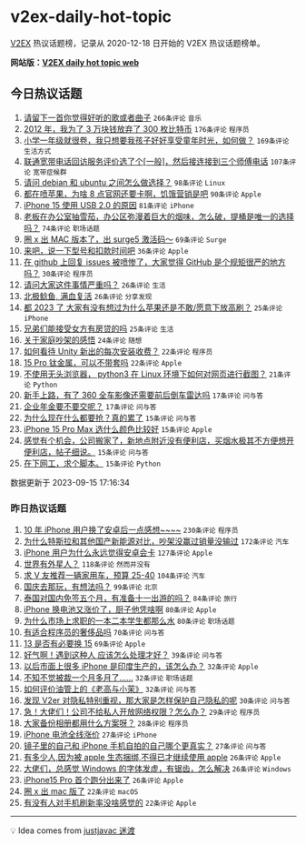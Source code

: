 # v2ex-daily-hot-topic

[V2EX](https://www.v2ex.com/) 热议话题榜，记录从 2020-12-18 日开始的 V2EX 热议话题榜单。

**网站版：[V2EX daily hot topic web](https://boojack.github.io/v2ex-daily-hot-topic-web/)**

## 今日热议话题

<!-- TODAY BEGIN -->

1. [请留下一首你觉得好听的歌或者曲子](https://www.v2ex.com/t/973927) `266条评论` `音乐`
1. [2012 年，我为了 3 万块钱放弃了 300 枚比特币](https://www.v2ex.com/t/973937) `176条评论` `程序员`
1. [小学一年级就很卷，我只想要我孩子好好享受童年时光，如何做？](https://www.v2ex.com/t/973933) `169条评论` `生活方式`
1. [联通宽带电话回访服务评价选了个[一般]，然后接连接到三个师傅电话](https://www.v2ex.com/t/974122) `107条评论` `宽带症候群`
1. [请问 debian 和 ubuntu 之间怎么做选择？](https://www.v2ex.com/t/974059) `98条评论` `Linux`
1. [都在喷苹果，为啥 8 点官网还要卡啊，饥饿营销是吧](https://www.v2ex.com/t/974238) `90条评论` `Apple`
1. [iPhone 15 使用 USB 2.0 的原因](https://www.v2ex.com/t/974024) `81条评论` `iPhone`
1. [老板在办公室抽雪茄，办公区弥漫着巨大的烟味，怎么破，提桶是唯一的选择吗？](https://www.v2ex.com/t/974078) `74条评论` `职场话题`
1. [圈 x 出 MAC 版本了，出 surge5 激活码～](https://www.v2ex.com/t/973948) `69条评论` `Surge`
1. [来吧，说一下型号和扣款时间吧](https://www.v2ex.com/t/974257) `36条评论` `Apple`
1. [在 github 上回复 issues 被喷惨了，大家觉得 GitHub 是个规矩很严的地方吗？](https://www.v2ex.com/t/974275) `30条评论` `程序员`
1. [请问大家这件事情严重吗？](https://www.v2ex.com/t/974221) `26条评论` `生活`
1. [北极鲶鱼, 满血复活](https://www.v2ex.com/t/973929) `26条评论` `分享发现`
1. [都 2023 了 大家有没有想过为什么苹果还是不敢/愿意下放高刷？](https://www.v2ex.com/t/974223) `25条评论` `iPhone`
1. [兄弟们能接受女方有房贷的吗](https://www.v2ex.com/t/974180) `25条评论` `生活`
1. [关于家庭吵架的感悟](https://www.v2ex.com/t/974008) `24条评论` `随想`
1. [如何看待 Unity 新出的每次安装收费？](https://www.v2ex.com/t/974113) `22条评论` `程序员`
1. [15 Pro 钛金属，可以不带套吗](https://www.v2ex.com/t/974089) `22条评论` `Apple`
1. [不使用无头浏览器， python3 在 Linux 环境下如何对网页进行截图？](https://www.v2ex.com/t/974016) `21条评论` `Python`
1. [新手上路，有了 360 全车影像还需要前后倒车雷达吗](https://www.v2ex.com/t/974106) `17条评论` `问与答`
1. [企业年金要不要交呢？](https://www.v2ex.com/t/973946) `17条评论` `问与答`
1. [为什么现在什么都要抢？真的累了](https://www.v2ex.com/t/974231) `15条评论` `问与答`
1. [iPhone 15 Pro Max 选什么颜色比较好](https://www.v2ex.com/t/974124) `15条评论` `Apple`
1. [感觉有个机会，公司搬家了，新地点附近没有便利店，买烟水极其不方便想开便利店，帖子细说。](https://www.v2ex.com/t/974056) `15条评论` `问与答`
1. [在下网工，求个脚本。](https://www.v2ex.com/t/974035) `15条评论` `Python`

数据更新于 2023-09-15 17:16:34

<!-- TODAY END -->

### 昨日热议话题

<!-- YESTERDAY BEGIN -->

1. [10 年 iPhone 用户换了安卓后一点感想~~~~](https://www.v2ex.com/t/973658) `230条评论` `程序员`
1. [为什么特斯拉和其他国产新能源对比，吵架没赢过销量没输过](https://www.v2ex.com/t/973606) `172条评论` `汽车`
1. [iPhone 用户为什么永远觉得安卓会卡](https://www.v2ex.com/t/973730) `127条评论` `Apple`
1. [世界有外星人？](https://www.v2ex.com/t/973598) `118条评论` `然而并没有`
1. [求 V 友推荐一辆家用车，预算 25-40](https://www.v2ex.com/t/973630) `104条评论` `汽车`
1. [国庆去那玩，有想法吗？](https://www.v2ex.com/t/973609) `99条评论` `北京`
1. [泰国对国内免签五个月，有准备十一出游的吗？](https://www.v2ex.com/t/973712) `84条评论` `旅行`
1. [iPhone 换电池又涨价了，厨子他凭啥啊](https://www.v2ex.com/t/973642) `80条评论` `Apple`
1. [为什么市场上求职的一本二本学生都那么水](https://www.v2ex.com/t/973818) `80条评论` `职场话题`
1. [有适合程序员的奢侈品吗](https://www.v2ex.com/t/973770) `70条评论` `问与答`
1. [13 是否有必要换 15](https://www.v2ex.com/t/973716) `69条评论` `Apple`
1. [好气啊！遇到这种人 应该怎么处理才好？](https://www.v2ex.com/t/973796) `39条评论` `问与答`
1. [以后市面上很多 iPhone 是印度生产的，该怎么办？](https://www.v2ex.com/t/973806) `32条评论` `Apple`
1. [不知不觉被裁一个月多月了……](https://www.v2ex.com/t/973764) `32条评论` `职场话题`
1. [如何评价油管上的《老高与小茉》](https://www.v2ex.com/t/973660) `32条评论` `问与答`
1. [发现 V2er 对隐私特别重视，那大家是怎样保护自己隐私的呢](https://www.v2ex.com/t/973717) `30条评论` `问与答`
1. [急！大佬们！公司不给私人开放网络权限？怎么办？](https://www.v2ex.com/t/973905) `29条评论` `程序员`
1. [大家备份相册都用什么方案呀？](https://www.v2ex.com/t/973776) `28条评论` `程序员`
1. [iPhone 电池全线涨价](https://www.v2ex.com/t/973686) `27条评论` `iPhone`
1. [镜子里的自己和 iPhone 手机自拍的自己哪个更真实？](https://www.v2ex.com/t/973628) `27条评论` `问与答`
1. [有多少人,因为被 apple 生态捆绑,不得已才继续使用 apple](https://www.v2ex.com/t/973877) `26条评论` `Apple`
1. [大佬们，总感觉 Windows 的字体发虚，有锯齿，怎么解决](https://www.v2ex.com/t/973728) `26条评论` `Windows`
1. [iPhone15 Pro 首个跑分出来了](https://www.v2ex.com/t/973691) `26条评论` `Apple`
1. [圈 x 出 mac 版了](https://www.v2ex.com/t/973873) `22条评论` `macOS`
1. [有没有人对手机刷新率没啥感觉的](https://www.v2ex.com/t/973759) `22条评论` `Apple`

<!-- YESTERDAY END -->

---

💡 Idea comes from [justjavac 迷渡](https://github.com/justjavac/)
